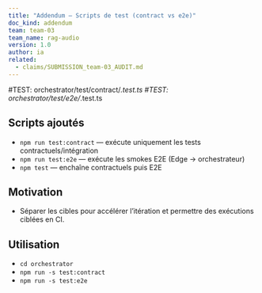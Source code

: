 ```yaml
---
title: "Addendum — Scripts de test (contract vs e2e)"
doc_kind: addendum
team: team-03
team_name: rag-audio
version: 1.0
author: ia
related:
  - claims/SUBMISSION_team-03_AUDIT.md
---
```


#TEST: orchestrator/test/contract/*.test.ts
#TEST: orchestrator/test/e2e/*.test.ts

## Scripts ajoutés

- `npm run test:contract` — exécute uniquement les tests contractuels/intégration
- `npm run test:e2e` — exécute les smokes E2E (Edge → orchestrateur)
- `npm test` — enchaîne contractuels puis E2E

## Motivation

- Séparer les cibles pour accélérer l’itération et permettre des exécutions ciblées en CI.

## Utilisation

- `cd orchestrator`
- `npm run -s test:contract`
- `npm run -s test:e2e`
